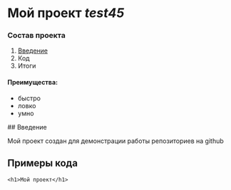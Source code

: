 # Мой проект *test45*

### Состав проекта

1. [Введение](#vveden)
1. Код
1. Итоги

#### Преимущества:
* быстро
* ловко
* умно

<a name="vveden">## Введение</a>

Мой проект создан для демонстрации работы репозиториев на github

## Примеры кода

`<h1>Мой проект</h1>`

